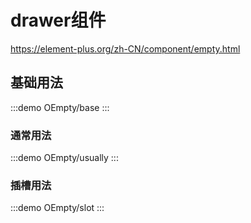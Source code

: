 # drawer组件

https://element-plus.org/zh-CN/component/empty.html

## 基础用法

:::demo
OEmpty/base
:::

### 通常用法

:::demo
OEmpty/usually
:::

### 插槽用法

:::demo
OEmpty/slot
:::
